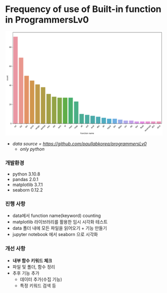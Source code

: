 # Frequency of use of Built-in function in ProgrammersLv0

<img src="https://raw.githubusercontent.com/AMinSC/frequency_of_use_of_built-in_function/main/output_1.png">

- *data source = https://github.com/paullabkorea/programmersLv0*
  - *only python*


### 개발환경
- python 3.10.8
- pandas 2.0.1
- matplotlib 3.7.1
- seaborn 0.12.2

### 진행 사항
- data에서 function name(keyword) counting
- matplotlib 라이브러리를 활용한 임시 시각화 테스트
- data 폴더 내에 모든 파일을 읽어오기 + 기능 만들기
- jupyter notebook 에서 seaborn 으로 시각화

### 개선 사항
- **내부 함수 키워드 체크**
- 파일 및 폴더, 함수 정리
- 추후 기능 추가
  - 데이터 추가(수집 기능)
  - 특정 키워드 검색 등